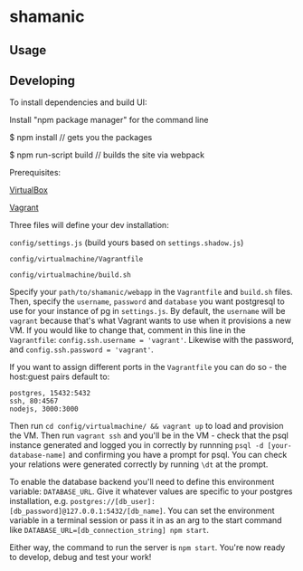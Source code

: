 # shamanic

## Usage

## Developing

To install dependencies and build UI:

Install "npm package manager" for the command line

$ npm install // gets you the packages

$ npm run-script build // builds the site via webpack

Prerequisites:

[VirtualBox](https://www.virtualbox.org/wiki/Downloads)

[Vagrant](https://docs.vagrantup.com/v2/installation/)

Three files will define your dev installation:

`config/settings.js` (build yours based on `settings.shadow.js`)

`config/virtualmachine/Vagrantfile`

`config/virtualmachine/build.sh`

Specify your `path/to/shamanic/webapp` in the `Vagrantfile` and `build.sh` files.
Then, specify the `username`, `password` and `database` you want postgresql to use for your instance of pg in `settings.js`.
By default, the `username` will be `vagrant` because that's what Vagrant wants to use when it provisions a new VM. 
If you would like to change that, comment in this line in the `Vagrantfile`: `config.ssh.username = 'vagrant'`. Likewise with the password, and `config.ssh.password = 'vagrant'`.

If you want to assign different ports in the `Vagrantfile` you can do so - the host:guest pairs default to:

    postgres, 15432:5432
    ssh, 80:4567
    nodejs, 3000:3000

Then run `cd config/virtualmachine/ && vagrant up` to load and provision the VM. Then run `vagrant ssh` and you'll be in the VM - 
check that the psql instance generated and logged you in correctly by runnning `psql -d [your-database-name]` and confirming you have a prompt for psql. 
You can check your relations were generated correctly by running `\dt` at the prompt.

To enable the database backend you'll need to define this environment variable: `DATABASE_URL`. Give it whatever values are specific to your postgres installation, e.g. `postgres://[db_user]:[db_password]@127.0.0.1:5432/[db_name]`. You can set the environment variable in a terminal session or pass it in as an arg to the start command like `DATABASE_URL=[db_connection_string] npm start`.

Either way, the command to run the server is `npm start`. You're now ready to develop, debug and test your work!
